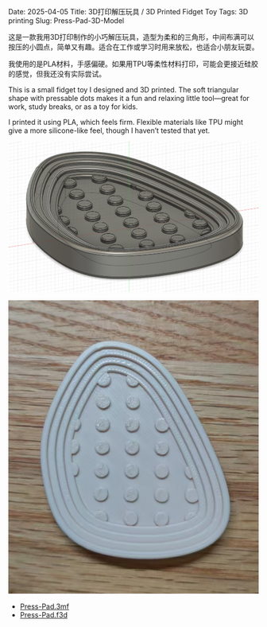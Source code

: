 Date: 2025-04-05
Title: 3D打印解压玩具 / 3D Printed Fidget Toy
Tags: 3D printing
Slug: Press-Pad-3D-Model

这是一款我用3D打印制作的小巧解压玩具，造型为柔和的三角形，中间布满可以按压的小圆点，简单又有趣。适合在工作或学习时用来放松，也适合小朋友玩耍。

我使用的是PLA材料，手感偏硬。如果用TPU等柔性材料打印，可能会更接近硅胶的感觉，但我还没有实际尝试。

This is a small fidget toy I designed and 3D printed. The soft triangular shape with pressable dots makes it a fun and relaxing little tool—great for work, study breaks, or as a toy for kids.

I printed it using PLA, which feels firm. Flexible materials like TPU might give a more silicone-like feel, though I haven’t tested that yet.

![](/statistics/Press-Pad-3D-Model/Press-Pad.png)

![](/statistics/Press-Pad-3D-Model/Press-Pad-real.png)

* [Press-Pad.3mf](/statistics/Press-Pad-3D-Model/Press-Pad.3mf)
* [Press-Pad.f3d](/statistics/Press-Pad-3D-Model/Press-Pad.f3d)
